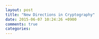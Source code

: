 ```yaml
---
layout: post
title: "New Directions in Cryptography"
date: 2015-06-07 10:24:26 +0900
comments: true
categories: 
---
```

